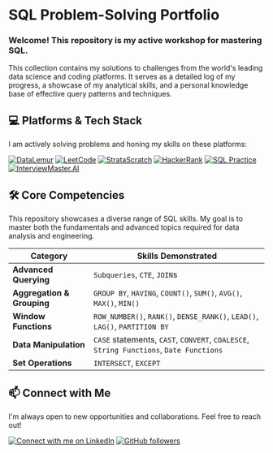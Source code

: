 # SQL Problem-Solving Portfolio

### Welcome! This repository is my active workshop for mastering SQL.

This collection contains my solutions to challenges from the world's leading data science and coding platforms. It serves as a detailed log of my progress, a showcase of my analytical skills, and a personal knowledge base of effective query patterns and techniques.

## 💻 Platforms & Tech Stack

I am actively solving problems and honing my skills on these platforms:

[![DataLemur](https://img.shields.io/badge/DataLemur-43A047?style=for-the-badge&logo=postgresql&logoColor=white)](https://datalemur.com/)
[![LeetCode](https://img.shields.io/badge/LeetCode-FFA116?style=for-the-badge&logo=leetcode&logoColor=black)](https://leetcode.com/)
[![StrataScratch](https://img.shields.io/badge/StrataScratch-3674B2?style=for-the-badge&logo=data:image/svg+xml;base64,PHN2ZyB4bWxucz0iaHR0cDovL3d3dy53My5vcmcvMjAwMC9zdmciIHZpZXdCb3g9IjAgMCAyNCAyNCI+PHBhdGggZmlsbD0iI2ZmZmZmZiIgZD0iTTEyIDJDNi40OCAyIDIgNi40OCAyIDEyczQuNDggMTAgMTAgMTAgMTAtNC40OCAxMC0xMFMxNy41MiAyIDEyIDJ6bTAgMThjLTQuNDEgMC04LTMuNTktOC04czMuNTktOCA4IDggOCAzLjU5IDggOC0zLjU5IDgtOCA4eiIvPjwvc3ZnPg==)](https://www.stratascratch.com/)
[![HackerRank](https://img.shields.io/badge/HackerRank-149414?style=for-the-badge&logo=hackerrank&logoColor=white)](https://www.hackerrank.com/)
[![SQL Practice](https://img.shields.io/badge/SQL_Practice-00758F?style=for-the-badge&logo=mysql&logoColor=white)](https://www.sql-practice.com/)
[![InterviewMaster.AI](https://img.shields.io/badge/InterviewMaster-DB2777?style=for-the-badge&logo=openai&logoColor=white)](https://www.interviewmaster.ai/)

## 🛠️ Core Competencies

This repository showcases a diverse range of SQL skills. My goal is to master both the fundamentals and advanced topics required for data analysis and engineering.

| Category                   | Skills Demonstrated                                                                    |
| -------------------------- | -------------------------------------------------------------------------------------- |
| **Advanced Querying**      | `Subqueries`, `CTE`, `JOIN`s                                                           |
| **Aggregation & Grouping** | `GROUP BY`, `HAVING`, `COUNT()`, `SUM()`, `AVG()`, `MAX()`, `MIN()`                    |
| **Window Functions**       | `ROW_NUMBER()`, `RANK()`, `DENSE_RANK()`, `LEAD()`, `LAG()`, `PARTITION BY`            |
| **Data Manipulation**      | `CASE` statements, `CAST`, `CONVERT`, `COALESCE`, `String Functions`, `Date Functions` |
| **Set Operations**         | `INTERSECT`, `EXCEPT`                                                                  |

## 📫 Connect with Me

I'm always open to new opportunities and collaborations. Feel free to reach out!

<a href="https://www.linkedin.com/comm/mynetwork/discovery-see-all?usecase=PEOPLE_FOLLOWS&followMember=george-ezat"> <img alt="Connect with me on LinkedIn" title="Connect with me on LinkedIn" src="https://custom-icon-badges.demolab.com/badge/LinkedIn-Connect-blue?color=1f7daf&labelColor=0e76a8&style=for-the-badge&logo=linkedin-s&label=&logoColor=white"/></a>
<a href="https://github.com/george-ezat?tab=followers">
<img alt="GitHub followers" title="Follow me on GitHub" src="https://img.shields.io/github/followers/GeorgeEzat?label=Follow&style=for-the-badge&logo=github&color=236ad3&labelColor=1155ba"/></a>
